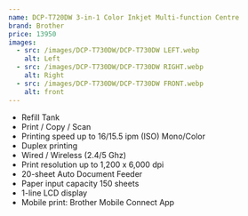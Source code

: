 ```yaml
---
name: DCP-T720DW 3-in-1 Color Inkjet Multi-function Centre
brand: Brother
price: 13950
images:
  - src: /images/DCP-T730DW/DCP-T730DW LEFT.webp
    alt: Left
  - src: /images/DCP-T730DW/DCP-T730DW RIGHT.webp
    alt: Right
  - src: /images/DCP-T730DW/DCP-T730DW FRONT.webp
    alt: front
---
```


* Refill Tank
* Print / Copy / Scan
* Printing speed up to 16/15.5 ipm (ISO) Mono/Color
* Duplex printing
* Wired / Wireless (2.4/5 Ghz)
* Print resolution up to 1,200 x 6,000 dpi
* 20-sheet Auto Document Feeder
* Paper input capacity 150 sheets
* 1-line LCD display
* Mobile print: Brother Mobile Connect App
